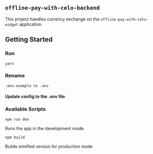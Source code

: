 ## `offline-pay-with-celo-backend`

This project handles currency exchange on the `offline-pay-with-celo-widget` application.

## Getting Started

### Run


```
yarn
```

### Rename
```
.env.example to .env

```

#### Update config to the .env file

### Available Scripts

```
npm run dev
```
Runs the app in the development mode.

```
npm build
```
Builds minified version for production mode
